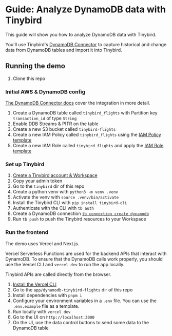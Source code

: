 # Guide: Analyze DynamoDB data with Tinybird

This guide will show you how to analyze DynamoDB data with Tinybird.

You'll use Tinybird's [DynamoDB Connector](https://www.tinybird.co/docs/ingest/dynamodb) to capture historical and change data from DynamoDB tables and import it into Tinybird.

## Running the demo

1. Clone this repo

### Initial AWS & DynamoDB config

[The DynamoDB Connector docs](https://www.tinybird.co/docs/ingest/dynamodb) cover the integration in more detail.

1. Create a DynamoDB table called `tinybird_flights` with Partition key `transaction_id` of type `String`
2. Enable DDB Streams & PITR on the table
3. Create a new S3 bucket called `tinybird-flights`
4. Create a new IAM Policy called `tinybird_flights` using the [IAM Policy template](https://www.tinybird.co/docs/ingest/dynamodb#required-permissions)
5. Create a new IAM Role called `tinybird_flights` and apply the [IAM Role template](https://www.tinybird.co/docs/ingest/dynamodb#required-permissionsdynamodb)

### Set up Tinybird

1. [Create a Tinybird account & Workspace](https://app.tinybird.co)
2. Copy your admin token
3. Go to the `tinybird` dir of this repo
4. Create a python venv with `python3 -m venv .venv`
5. Activate the venv with `source .venv/bin/activate`
6. Install the Tinybird CLI with `pip install tinybird-cli`
7. Authenticate with the CLI with `tb auth`
8. Create a DynamoDB connection [`tb connection create dynamodb`](https://www.tinybird.co/docs/ingest/dynamodb#create-the-dynamodb-connection)
9. Run `tb push` to push the Tinybird resources to your Workspace

### Run the frontend

The demo uses Vercel and Next.js.

Vercel Serverless Functions are used for the backend APIs that interact with DynamoDB. To ensure that the DynamoDB calls work properly, you should use the Vercel CLI and `vercel dev` to run the app locally.

Tinybird APIs are called directly from the browser. 

1. [Install the Vercel CLI](https://vercel.com/docs/cli)
2. Go to the `app/dynamodb-tinybird-flights` dir of this repo
3. Install dependencies with `pnpm i`
4. Configure your environment variables in a `.env` file. You can use the `.env.example` file as a template.
5. Run locally with `vercel dev`
6. Go to the UI on `http://localhost:3000`
7. On the UI, use the data control buttons to send some data to the DynamoDB table